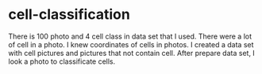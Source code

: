 # cell-classification

There is 100 photo and 4 cell class in data set that I used. There were a lot of cell in a photo. 
I knew coordinates of cells in photos. I created a data set with cell pictures and pictures that not contain cell.
After prepare data set, I look a photo to classificate cells.
